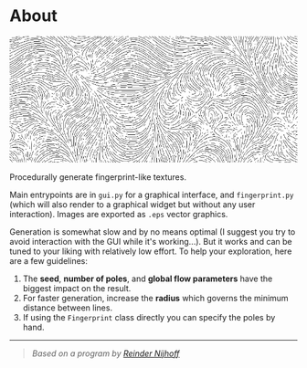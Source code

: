 # About
![](preview.png)

Procedurally generate fingerprint-like textures.

Main entrypoints are in `gui.py` for a graphical interface, and `fingerprint.py` (which will also render to a graphical widget but without any user interaction). Images are exported as `.eps` vector graphics. 

Generation is somewhat slow and by no means optimal (I suggest you try to avoid interaction with the GUI while it's working...). But it works and can be tuned to your liking with relatively low effort. To help your exploration, here are a few guidelines:

1. The __seed__, __number of poles__, and __global flow parameters__ have the biggest impact on the result.
2. For faster generation, increase the __radius__ which governs the minimum distance between lines. 
3. If using the `Fingerprint` class directly you can specify the poles by hand.

---
> *Based on a program by [Reinder Nijhoff](https://turtletoy.net/turtle/70e2e00c6f)*
